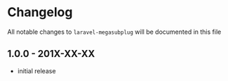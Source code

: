 # Changelog

All notable changes to `laravel-megasubplug` will be documented in this file

## 1.0.0 - 201X-XX-XX

- initial release
